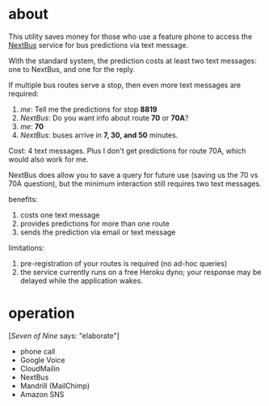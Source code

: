 about
===

This utility saves money for those who use a feature phone
to access the [NextBus][NextBus] service for bus predictions
via text message.

With the standard system, the prediction costs at least two
text messages: one to NextBus, and one for the reply.

If multiple bus routes serve a stop, then even more
text messages are required:

1. *me*: Tell me the predictions for stop **8819**
1. *NextBus*: Do you want info about route **70** or **70A**?
1. *me*: **70**
1. *NextBus*: buses arrive in **7, 30, and 50** minutes.

Cost: 4 text messages. Plus I don't get predictions for route
70A, which would also work for me.

NextBus does allow you to save a query for future use
(saving us the 70 vs 70A question), but
the minimum interaction still requires two text messages.

benefits:

1. costs one text message
1. provides predictions for more than one route
1. sends the prediction via email or text message

limitations:

1. pre-registration of your routes is required (no
ad-hoc queries)
1. the service currently runs on a free Heroku dyno; your
response may be delayed while the application wakes.

operation
===
[*Seven of Nine* says: "elaborate"]

* phone call
* Google Voice
* CloudMailin
* NextBus
* Mandrill (MailChimp)
* Amazon SNS



[NextBus]:http://nextbus.com